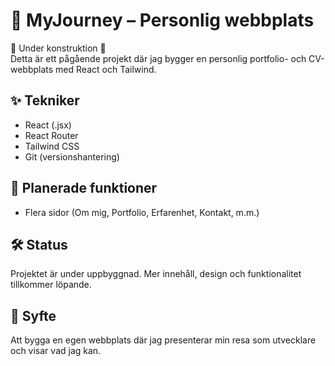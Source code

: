 
# 🧭 MyJourney – Personlig webbplats

🚧 Under konstruktion 🚧  
Detta är ett pågående projekt där jag bygger en personlig portfolio- och CV-webbplats med React och Tailwind.

## ✨ Tekniker
- React (.jsx)
- React Router
- Tailwind CSS
- Git (versionshantering)

## 📌 Planerade funktioner
- Flera sidor (Om mig, Portfolio, Erfarenhet, Kontakt, m.m.)

## 🛠️ Status
Projektet är under uppbyggnad. Mer innehåll, design och funktionalitet tillkommer löpande.

## 🧠 Syfte
Att bygga en egen webbplats där jag presenterar min resa som utvecklare och visar vad jag kan.
